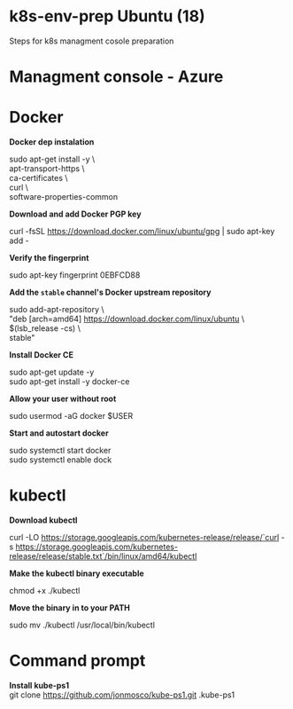 # k8s-env-prep Ubuntu (18)
Steps for k8s managment cosole preparation

# Managment console - Azure

# Docker


<b> Docker dep instalation</b>  
  
sudo apt-get install -y \  
    apt-transport-https \  
    ca-certificates \  
    curl \  
    software-properties-common  

<b>Download and add Docker PGP key</b>  
  
curl -fsSL https://download.docker.com/linux/ubuntu/gpg | sudo apt-key add -  

<b>Verify the fingerprint</b>  
  
sudo apt-key fingerprint 0EBFCD88  

<b>Add the `stable` channel's Docker upstream repository</b> 
  
sudo add-apt-repository \  
   "deb [arch=amd64] https://download.docker.com/linux/ubuntu \  
   $(lsb_release -cs) \  
   stable"  
   
<b>Install Docker CE </b>  
  
sudo apt-get update -y  
sudo apt-get install -y docker-ce
 
<b>Allow your user without root</b>  
  
sudo usermod -aG docker $USER  

<b>Start and autostart docker</b>  
  
sudo systemctl start docker  
sudo systemctl enable dock  

# kubectl

<b> Download kubectl</b>  
  
curl -LO https://storage.googleapis.com/kubernetes-release/release/`curl -s https://storage.googleapis.com/kubernetes-release/release/stable.txt`/bin/linux/amd64/kubectl  

<b>Make the kubectl binary executable</b>  
  
chmod +x ./kubectl  

<b>Move the binary in to your PATH</b>  
  
sudo mv ./kubectl /usr/local/bin/kubectl

# Command prompt
<b> Install kube-ps1</b>  
git clone https://github.com/jonmosco/kube-ps1.git .kube-ps1




